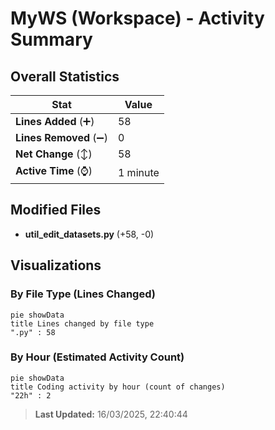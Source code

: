 # MyWS (Workspace) - Activity Summary 

## Overall Statistics

| Stat                   | Value                                                             |
| ---------------------- | ----------------------------------------------------------------- |
| **Lines Added** (➕)   | 58                                          |
| **Lines Removed** (➖) | 0                                        |
| **Net Change** (↕)    | 58                |
| **Active Time** (⌚)   | 1 minute |


## Modified Files
- **util_edit_datasets.py** (+58, -0)

## Visualizations

### By File Type (Lines Changed)

```mermaid
pie showData
title Lines changed by file type
".py" : 58
```

### By Hour (Estimated Activity Count)

```mermaid
pie showData
title Coding activity by hour (count of changes)
"22h" : 2
```


> **Last Updated:** 16/03/2025, 22:40:44